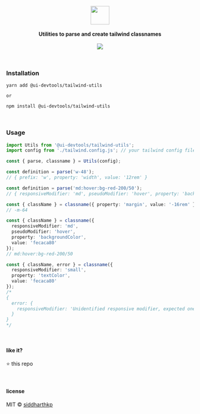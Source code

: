 <p align="center">
  <img src="https://avatars2.githubusercontent.com/u/71650913?s=200&v=4" height="50px"/>
  <br><br>
  <b>Utilities to parse and create tailwind classnames</b>
  <br><br/>
  <img src="https://github.com/ui-devtools/tailwind-utils/actions/workflows/test.yml/badge.svg"/>
</p>

&nbsp;

### Installation

```
yarn add @ui-devtools/tailwind-utils

or

npm install @ui-devtools/tailwind-utils
```

&nbsp;

### Usage

```ts
import Utils from '@ui-devtools/tailwind-utils';
import config from './tailwind.config.js'; // your tailwind config file, optional

const { parse, classname } = Utils(config);

const definition = parse('w-48');
// { prefix: 'w', property: 'width', value: '12rem' }

const definition = parse('md:hover:bg-red-200/50');
// { responsiveModifier: 'md', pseudoModifier: 'hover', property: 'backgroundColor' value: '#fecaca80' }

const { className } = classname({ property: 'margin', value: '-16rem' });
// -m-64

const { className } = classname({
  responsiveModifier: 'md',
  pseudoModifier: 'hover',
  property: 'backgroundColor',
  value: 'fecaca80'
});
// md:hover:bg-red-200/50

const { className, error } = classname({
  responsiveModifier: 'small',
  property: 'textColor',
  value: 'fecaca80'
});
/*
{
  error: {
    responsiveModifier: 'Unidentified responsive modifier, expected one of [sm, md, lg, xl, 2xl], got small'
  }
}
*/
```

&nbsp;

#### like it?

:star: this repo

&nbsp;

#### license

MIT © [siddharthkp](https://github.com/siddharthkp)
